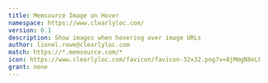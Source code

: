 ```yaml
---
title: Memsource Image on Hover
namespace: https://www.clearlyloc.com/
version: 0.1
description: Show images when hovering over image URLs
author: lionel.rowe@clearlyloc.com
match: https://*.memsource.com/*
icon: https://www.clearlyloc.com/favicon/favicon-32x32.png?v=8jMmgN8eLE
grant: none
---
```

